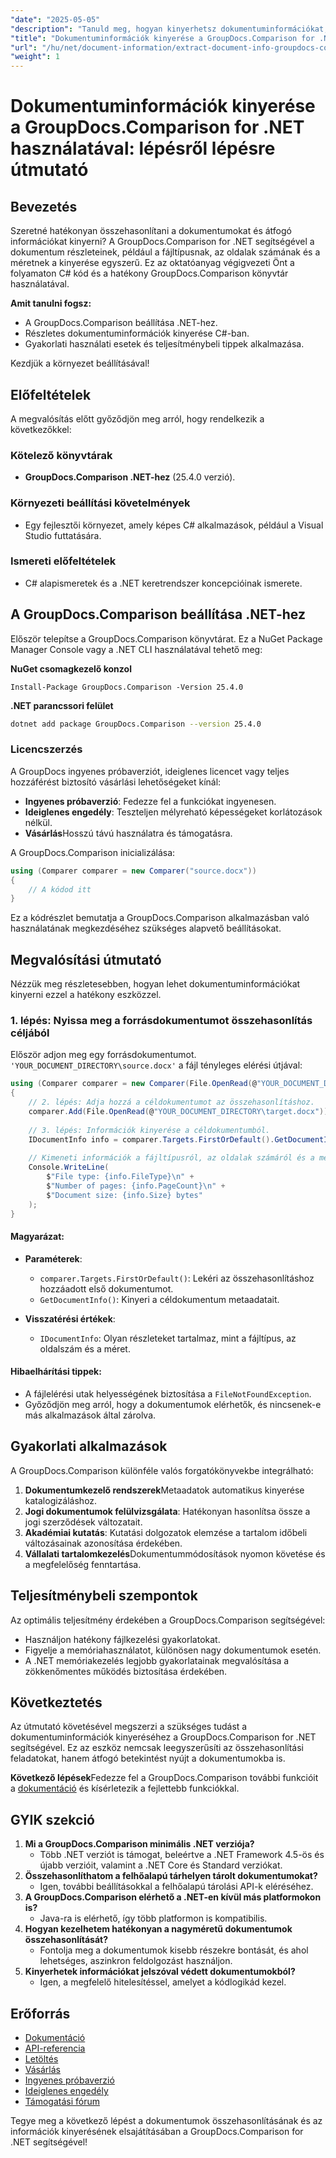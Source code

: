 ```yaml
---
"date": "2025-05-05"
"description": "Tanuld meg, hogyan kinyerhetsz dokumentuminformációkat, például fájltípust, oldalszámot és méretet a .NET GroupDocs.Comparison segítségével ebből a részletes C# oktatóanyagból."
"title": "Dokumentuminformációk kinyerése a GroupDocs.Comparison for .NET használatával – Átfogó útmutató"
"url": "/hu/net/document-information/extract-document-info-groupdocs-comparison-net/"
"weight": 1
---
```


# Dokumentuminformációk kinyerése a GroupDocs.Comparison for .NET használatával: lépésről lépésre útmutató

## Bevezetés

Szeretné hatékonyan összehasonlítani a dokumentumokat és átfogó információkat kinyerni? A GroupDocs.Comparison for .NET segítségével a dokumentum részleteinek, például a fájltípusnak, az oldalak számának és a méretnek a kinyerése egyszerű. Ez az oktatóanyag végigvezeti Önt a folyamaton C# kód és a hatékony GroupDocs.Comparison könyvtár használatával.

**Amit tanulni fogsz:**
- A GroupDocs.Comparison beállítása .NET-hez.
- Részletes dokumentuminformációk kinyerése C#-ban.
- Gyakorlati használati esetek és teljesítménybeli tippek alkalmazása.

Kezdjük a környezet beállításával!

## Előfeltételek

A megvalósítás előtt győződjön meg arról, hogy rendelkezik a következőkkel:

### Kötelező könyvtárak
- **GroupDocs.Comparison .NET-hez** (25.4.0 verzió).

### Környezeti beállítási követelmények
- Egy fejlesztői környezet, amely képes C# alkalmazások, például a Visual Studio futtatására.

### Ismereti előfeltételek
- C# alapismeretek és a .NET keretrendszer koncepcióinak ismerete.

## A GroupDocs.Comparison beállítása .NET-hez

Először telepítse a GroupDocs.Comparison könyvtárat. Ez a NuGet Package Manager Console vagy a .NET CLI használatával tehető meg:

**NuGet csomagkezelő konzol**
```plaintext
Install-Package GroupDocs.Comparison -Version 25.4.0
```

**\.NET parancssori felület**
```bash
dotnet add package GroupDocs.Comparison --version 25.4.0
```

### Licencszerzés
A GroupDocs ingyenes próbaverziót, ideiglenes licencet vagy teljes hozzáférést biztosító vásárlási lehetőségeket kínál:
- **Ingyenes próbaverzió**: Fedezze fel a funkciókat ingyenesen.
- **Ideiglenes engedély**: Teszteljen mélyreható képességeket korlátozások nélkül.
- **Vásárlás**Hosszú távú használatra és támogatásra.

A GroupDocs.Comparison inicializálása:
```csharp
using (Comparer comparer = new Comparer("source.docx"))
{
    // A kódod itt
}
```
Ez a kódrészlet bemutatja a GroupDocs.Comparison alkalmazásban való használatának megkezdéséhez szükséges alapvető beállításokat.

## Megvalósítási útmutató

Nézzük meg részletesebben, hogyan lehet dokumentuminformációkat kinyerni ezzel a hatékony eszközzel.

### 1. lépés: Nyissa meg a forrásdokumentumot összehasonlítás céljából

Először adjon meg egy forrásdokumentumot. `'YOUR_DOCUMENT_DIRECTORY\source.docx'` a fájl tényleges elérési útjával:
```csharp
using (Comparer comparer = new Comparer(File.OpenRead(@"YOUR_DOCUMENT_DIRECTORY\source.docx")))
{
    // 2. lépés: Adja hozzá a céldokumentumot az összehasonlításhoz.
    comparer.Add(File.OpenRead(@"YOUR_DOCUMENT_DIRECTORY\target.docx"));
    
    // 3. lépés: Információk kinyerése a céldokumentumból.
    IDocumentInfo info = comparer.Targets.FirstOrDefault().GetDocumentInfo();
    
    // Kimeneti információk a fájltípusról, az oldalak számáról és a méretről bájtban.
    Console.WriteLine(
        $"File type: {info.FileType}\n" +
        $"Number of pages: {info.PageCount}\n" +
        $"Document size: {info.Size} bytes"
    );
}
```
#### Magyarázat:
- **Paraméterek**:
  - `comparer.Targets.FirstOrDefault()`: Lekéri az összehasonlításhoz hozzáadott első dokumentumot.
  - `GetDocumentInfo()`: Kinyeri a céldokumentum metaadatait.

- **Visszatérési értékek**: 
  - `IDocumentInfo`: Olyan részleteket tartalmaz, mint a fájltípus, az oldalszám és a méret.

#### Hibaelhárítási tippek:
- A fájlelérési utak helyességének biztosítása a `FileNotFoundException`.
- Győződjön meg arról, hogy a dokumentumok elérhetők, és nincsenek-e más alkalmazások által zárolva.

## Gyakorlati alkalmazások

A GroupDocs.Comparison különféle valós forgatókönyvekbe integrálható:
1. **Dokumentumkezelő rendszerek**Metaadatok automatikus kinyerése katalogizáláshoz.
2. **Jogi dokumentumok felülvizsgálata**: Hatékonyan hasonlítsa össze a jogi szerződések változatait.
3. **Akadémiai kutatás**: Kutatási dolgozatok elemzése a tartalom időbeli változásainak azonosítása érdekében.
4. **Vállalati tartalomkezelés**Dokumentummódosítások nyomon követése és a megfelelőség fenntartása.

## Teljesítménybeli szempontok

Az optimális teljesítmény érdekében a GroupDocs.Comparison segítségével:
- Használjon hatékony fájlkezelési gyakorlatokat.
- Figyelje a memóriahasználatot, különösen nagy dokumentumok esetén.
- A .NET memóriakezelés legjobb gyakorlatainak megvalósítása a zökkenőmentes működés biztosítása érdekében.

## Következtetés

Az útmutató követésével megszerzi a szükséges tudást a dokumentuminformációk kinyeréséhez a GroupDocs.Comparison for .NET segítségével. Ez az eszköz nemcsak leegyszerűsíti az összehasonlítási feladatokat, hanem átfogó betekintést nyújt a dokumentumokba is.

**Következő lépések**Fedezze fel a GroupDocs.Comparison további funkcióit a [dokumentáció](https://docs.groupdocs.com/comparison/net/) és kísérletezik a fejlettebb funkciókkal.

## GYIK szekció

1. **Mi a GroupDocs.Comparison minimális .NET verziója?**
   - Több .NET verziót is támogat, beleértve a .NET Framework 4.5-ös és újabb verzióit, valamint a .NET Core és Standard verziókat.
2. **Összehasonlíthatom a felhőalapú tárhelyen tárolt dokumentumokat?**
   - Igen, további beállításokkal a felhőalapú tárolási API-k eléréséhez.
3. **A GroupDocs.Comparison elérhető a .NET-en kívül más platformokon is?**
   - Java-ra is elérhető, így több platformon is kompatibilis.
4. **Hogyan kezelhetem hatékonyan a nagyméretű dokumentumok összehasonlítását?**
   - Fontolja meg a dokumentumok kisebb részekre bontását, és ahol lehetséges, aszinkron feldolgozást használjon.
5. **Kinyerhetek információkat jelszóval védett dokumentumokból?**
   - Igen, a megfelelő hitelesítéssel, amelyet a kódlogikád kezel.

## Erőforrás

- [Dokumentáció](https://docs.groupdocs.com/comparison/net/)
- [API-referencia](https://reference.groupdocs.com/comparison/net/)
- [Letöltés](https://releases.groupdocs.com/comparison/net/)
- [Vásárlás](https://purchase.groupdocs.com/buy)
- [Ingyenes próbaverzió](https://releases.groupdocs.com/comparison/net/)
- [Ideiglenes engedély](https://purchase.groupdocs.com/temporary-license/)
- [Támogatási fórum](https://forum.groupdocs.com/c/comparison/)

Tegye meg a következő lépést a dokumentumok összehasonlításának és az információk kinyerésének elsajátításában a GroupDocs.Comparison for .NET segítségével!
